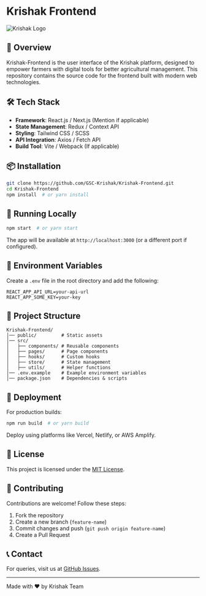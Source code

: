 # Krishak Frontend

![Krishak Logo](https://i.postimg.cc/Z5q5vm7g/logo1.jpg) <!-- Replace with actual logo URL -->

## 🚀 Overview
Krishak-Frontend is the user interface of the Krishak platform, designed to empower farmers with digital tools for better agricultural management. This repository contains the source code for the frontend built with modern web technologies.

## 🛠 Tech Stack
- **Framework**: React.js / Next.js (Mention if applicable)
- **State Management**: Redux / Context API
- **Styling**: Tailwind CSS / SCSS
- **API Integration**: Axios / Fetch API
- **Build Tool**: Vite / Webpack (If applicable)

## 📦 Installation
```sh
git clone https://github.com/GSC-Krishak/Krishak-Frontend.git
cd Krishak-Frontend
npm install  # or yarn install
```

## 🚀 Running Locally
```sh
npm start  # or yarn start
```
The app will be available at `http://localhost:3000` (or a different port if configured).

## 🔧 Environment Variables
Create a `.env` file in the root directory and add the following:
```
REACT_APP_API_URL=your-api-url
REACT_APP_SOME_KEY=your-key
```

## 📁 Project Structure
```
Krishak-Frontend/
│── public/         # Static assets
│── src/
│   ├── components/ # Reusable components
│   ├── pages/      # Page components
│   ├── hooks/      # Custom hooks
│   ├── store/      # State management
│   ├── utils/      # Helper functions
│── .env.example    # Example environment variables
│── package.json    # Dependencies & scripts
```

## 🚀 Deployment
For production builds:
```sh
npm run build  # or yarn build
```
Deploy using platforms like Vercel, Netlify, or AWS Amplify.

## 📜 License
This project is licensed under the [MIT License](LICENSE).

## 🤝 Contributing
Contributions are welcome! Follow these steps:
1. Fork the repository
2. Create a new branch (`feature-name`)
3. Commit changes and push (`git push origin feature-name`)
4. Create a Pull Request

## 📞 Contact
For queries, visit us at [GitHub Issues](https://github.com/GSC-Krishak/Krishak-Frontend/issues).

---
Made with ❤️ by Krishak Team
